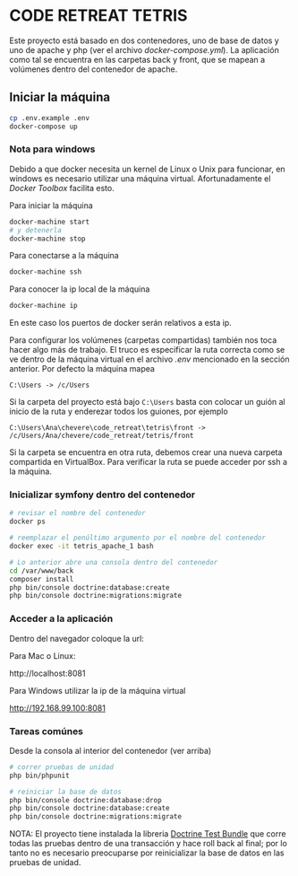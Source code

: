 
# CODE RETREAT TETRIS

Este proyecto está basado en dos contenedores, uno de base de datos y uno de apache y php (ver el archivo *docker-compose.yml*). La aplicación como tal se encuentra en las carpetas back y front, que se mapean a volúmenes dentro del contenedor de apache.

## Iniciar la máquina

````bash
cp .env.example .env
docker-compose up
````

### Nota para windows

Debido a que docker necesita un kernel de Linux o Unix para funcionar, en windows es necesario utilizar una máquina virtual. Afortunadamente el *Docker Toolbox* facilita esto.

Para iniciar la máquina

``````bash
docker-machine start
# y detenerla
docker-machine stop
``````


Para conectarse a la máquina

``````bash
docker-machine ssh
``````

Para conocer la ip local de la máquina

``````bash
docker-machine ip
``````

En este caso los puertos de docker serán relativos a esta ip.

Para configurar los volúmenes (carpetas compartidas) también nos toca hacer algo más de trabajo. El truco es especificar la ruta correcta como se ve dentro de la máquina virtual en el archivo *.env* mencionado en la sección anterior. Por defecto la máquina mapea 

``````
C:\Users -> /c/Users
``````

Si la carpeta del proyecto está bajo `C:\Users` basta con colocar un guión al inicio de la ruta y enderezar todos los guiones, por ejemplo

``````
C:\Users\Ana\chevere\code_retreat\tetris\front -> /c/Users/Ana/chevere/code_retreat/tetris/front
``````

Si la carpeta se encuentra en otra ruta, debemos crear una nueva carpeta compartida en VirtualBox. Para verificar la ruta se puede acceder por ssh a la máquina. 

### Inicializar symfony dentro del contenedor

````bash
# revisar el nombre del contenedor
docker ps

# reemplazar el penúltimo argumento por el nombre del contenedor
docker exec -it tetris_apache_1 bash

# Lo anterior abre una consola dentro del contenedor
cd /var/www/back
composer install
php bin/console doctrine:database:create
php bin/console doctrine:migrations:migrate
````

### Acceder a la aplicación

Dentro del navegador coloque la url:

Para Mac o Linux:

http://localhost:8081

Para Windows utilizar la ip de la máquina virtual

http://192.168.99.100:8081

### Tareas comúnes

Desde la consola al interior del contenedor (ver arriba)

````bash
# correr pruebas de unidad
php bin/phpunit

# reiniciar la base de datos
php bin/console doctrine:database:drop
php bin/console doctrine:database:create
php bin/console doctrine:migrations:migrate
````

NOTA: El proyecto tiene instalada la libreria [Doctrine Test Bundle](https://github.com/dmaicher/doctrine-test-bundle) que corre todas las pruebas dentro de una transacción y hace roll back al final; por lo tanto no es necesario preocuparse por reinicializar la base de datos en las pruebas de unidad.
